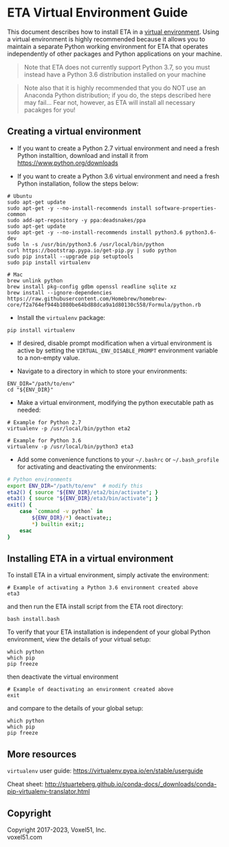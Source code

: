# ETA Virtual Environment Guide

This document describes how to install ETA in a
[virtual environment](https://virtualenv.pypa.io/en/stable). Using a virtual
environment is highly recommended because it allows you to maintain a separate
Python working environment for ETA that operates independently of other
packages and Python applications on your machine.

> Note that ETA does not currently support Python 3.7, so you must instead
> have a Python 3.6 distribution installed on your machine

> Note also that it is highly recommended that you do NOT use an Anaconda
> Python distribution; if you do, the steps described here may fail... Fear
> not, however, as ETA will install all necessary pacakges for you!


## Creating a virtual environment

* If you want to create a Python 2.7 virtual environment and need a fresh
Python installtion, download and install it from
https://www.python.org/downloads

* If you want to create a Python 3.6 virtual environment and need a fresh
Python installation, follow the steps below:

```shell
# Ubuntu
sudo apt-get update
sudo apt-get -y --no-install-recommends install software-properties-common
sudo add-apt-repository -y ppa:deadsnakes/ppa
sudo apt-get update
sudo apt-get -y --no-install-recommends install python3.6 python3.6-dev
sudo ln -s /usr/bin/python3.6 /usr/local/bin/python
curl https://bootstrap.pypa.io/get-pip.py | sudo python
sudo pip install --upgrade pip setuptools
sudo pip install virtualenv

# Mac
brew unlink python
brew install pkg-config gdbm openssl readline sqlite xz
brew install --ignore-dependencies https://raw.githubusercontent.com/Homebrew/homebrew-core/f2a764ef944b1080be64bd88dca9a1d80130c558/Formula/python.rb
```

* Install the `virtualenv` package:

```shell
pip install virtualenv
```

* If desired, disable prompt modification when a virtual environment is active
by setting the `VIRTUAL_ENV_DISABLE_PROMPT` environment variable to a
non-empty value.

* Navigate to a directory in which to store your environments:

```shell
ENV_DIR="/path/to/env"
cd "${ENV_DIR}"
```

* Make a virtual environment, modifying the python executable path as needed:

```shell
# Example for Python 2.7
virtualenv -p /usr/local/bin/python eta2

# Example for Python 3.6
virtualenv -p /usr/local/bin/python3 eta3
```

* Add some convenience functions to your `~/.bashrc` or `~/.bash_profile` for
activating and deactivating the environments:

```bash
# Python environments
export ENV_DIR="/path/to/env"  # modify this
eta2() { source "${ENV_DIR}/eta2/bin/activate"; }
eta3() { source "${ENV_DIR}/eta3/bin/activate"; }
exit() {
    case `command -v python` in
        ${ENV_DIR}/*) deactivate;;
        *) builtin exit;;
    esac
}
```


## Installing ETA in a virtual environment

To install ETA in a virtual environment, simply activate the environment:

```shell
# Example of activating a Python 3.6 environment created above
eta3
```

and then run the ETA install script from the ETA root directory:

```shell
bash install.bash
```

To verify that your ETA installation is independent of your global Python
environment, view the details of your virtual setup:

```shell
which python
which pip
pip freeze
```

then deactivate the virtual environment

```shell
# Example of deactivating an environment created above
exit
```

and compare to the details of your global setup:

```shell
which python
which pip
pip freeze
```


## More resources

`virtualenv` user guide:
https://virtualenv.pypa.io/en/stable/userguide

Cheat sheet:
http://stuarteberg.github.io/conda-docs/_downloads/conda-pip-virtualenv-translator.html


## Copyright

Copyright 2017-2023, Voxel51, Inc.<br>
voxel51.com
